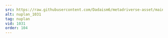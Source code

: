 ```yaml
---
src: https://raw.githubusercontent.com/Dadaism6/metadriverse-asset/main/script-nuplan-output-newcompressed/nuplan_1031.mp4
alt: nuplan_1031
tag: nuplan
vid: 1031
order: 104
---
```

